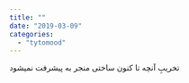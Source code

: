 ```yaml
---
title: ""
date: "2019-03-09"
categories: 
  - "tytomood"
---
```


تخریبِ آنچه تا کنون ساختی منجر به پیشرفت نمیشود
